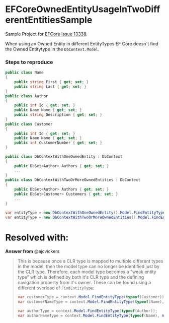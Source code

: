 # EFCoreOwnedEntityUsageInTwoDifferentEntitiesSample

Sample Project for [EFCore Issue 13338](https://github.com/aspnet/EntityFrameworkCore/issues/13338).

When using an Owned Entity in different EntityTypes EF Core doesn´t find the Owned Entitytype in the `DbContext.Model`.

### Steps to reproduce
```csharp
public class Name
{
    public string First { get; set; }
    public string Last { get; set; }
}
public class Author
{
    public int Id { get; set; }
    public Name Name { get; set; }
    public string Description { get; set; }
}
public class Customer
{
    public int Id { get; set; }
    public Name Name { get; set; }
    public int CustomerNumber { get; set; }
}
```

```csharp
public class DbContextWithOneOwnedEntity : DbContext
{
    public DbSet<Author> Authors { get; set; }
    ...
}
public class DbContextWithTwoOrMoreOwnedEntities : DbContext
{
    public DbSet<Author> Authors { get; set; }
    public DbSet<Customer> Customers { get; set; }
    ...
}
```

```csharp
var entityType = new DbContextWithOneOwnedEntity().Model.FindEntityType(typeof(Name)); // works
var entityType = new DbContextWithTwoOrMoreOwnedEntities().Model.FindEntityType(typeof(Name)); // entityType is null
```


# Resolved with:

**Answer from** @ajcvickers
> This is because once a CLR type is mapped to multiple different types in the model, then the model type can no longer be identified just by the CLR type. Therefore, each model type becomes a "weak entity type" which is defined by both it's CLR type and the defining navigation property from it's owner. These can be found using a different overload of `FindEntityType`:
> 
> ```cs
> var customerType = context.Model.FindEntityType(typeof(Customer));
> var customerNameType = context.Model.FindEntityType(typeof(Name), nameof(Customer.Name), customerType);
> 
> var authorType = context.Model.FindEntityType(typeof(Author));
> var authorNameType = context.Model.FindEntityType(typeof(Name), nameof(Author.Name), authorType);
> ```
